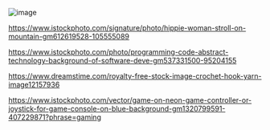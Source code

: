 ![image]()

https://www.istockphoto.com/signature/photo/hippie-woman-stroll-on-mountain-gm612619528-105555089

https://www.istockphoto.com/photo/programming-code-abstract-technology-background-of-software-deve-gm537331500-95204155

https://www.dreamstime.com/royalty-free-stock-image-crochet-hook-yarn-image12157936

https://www.istockphoto.com/vector/game-on-neon-game-controller-or-joystick-for-game-console-on-blue-background-gm1320799591-407229871?phrase=gaming